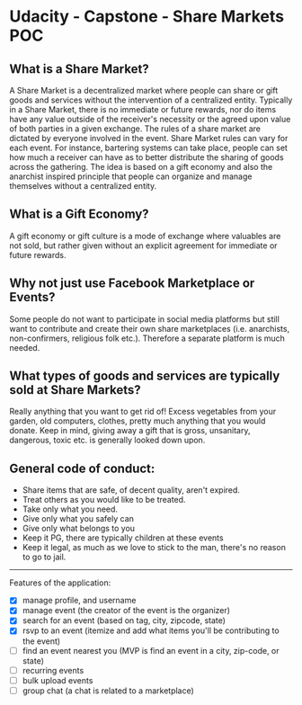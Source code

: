 # Udacity - Capstone - Share Markets POC

## What is a Share Market?
A Share Market is a decentralized market where people can share or gift goods and services without the intervention of a centralized entity. Typically in a Share Market, there is no immediate or future rewards, nor do items have any value outside of the receiver's necessity or the agreed upon value of both parties in a given exchange. The rules of a share market are dictated by everyone involved in the event. Share Market rules can vary for each event. For instance, bartering systems can take place, people can set how much a receiver can have as to better distribute the sharing of goods across the gathering. The idea is based on a gift economy and also the anarchist inspired principle that people can organize and manage themselves without a centralized entity.


## What is a Gift Economy?
A gift economy or gift culture is a mode of exchange where valuables are not sold, but rather given without an explicit agreement for immediate or future rewards.


## Why not just use Facebook Marketplace or Events?
Some people do not want to participate in social media platforms but still want to contribute and create their own share marketplaces (i.e. anarchists, non-confirmers, religious folk etc.). Therefore a separate platform is much needed.


## What types of goods and services are typically sold at Share Markets?
Really anything that you want to get rid of! Excess vegetables from your garden, old computers, clothes, pretty much anything that you would donate. Keep in mind, giving away a gift that is gross, unsanitary, dangerous, toxic etc. is generally looked down upon.


## General code of conduct:
- Share items that are safe, of decent quality, aren't expired.
- Treat others as you would like to be treated.
- Take only what you need.
- Give only what you safely can
- Give only what belongs to you
- Keep it PG, there are typically children at these events
- Keep it legal, as much as we love to stick to the man, there's no reason to go to jail.

---

Features of the application:
-[X] manage profile, and username
-[X] manage event (the creator of the event is the organizer)
-[X] search for an event (based on tag, city, zipcode, state)
-[X] rsvp to an event (itemize and add what items you'll be contributing to the event)
-[ ] find an event nearest you (MVP is find an event in a city, zip-code, or state)
-[ ] recurring events
-[ ] bulk upload events
-[ ] group chat (a chat is related to a marketplace)
